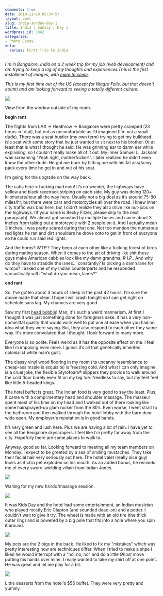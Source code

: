 ```yaml
---
comments: true
date: 2010-11-09 00:34:57
layout: post
slug: india-sunday-day-1
title: India | Sunday | Day 1
wordpress_id: 3842
categories:
- Photo Essay
meta:
  series: First Trip to India
---
```


_I'm in Bangalore, India on a 2 week trip for my job (web development) and am trying to keep a log of my thoughts and experiences.This is the first installment of images, with [more to come](http://ryanfitzer.com/tag/first-trip-to-india/)._

_This is my first time out of the US (except for Niagra Falls, but that doesn't count) and am looking forward to seeing a totally different culture._

![](http://ryanfitzer.com/main/wp-content/uploads/2010/11/2010-11-07-at-14-57-45.jpg)

View from the window outside of my room.

**begin rant**

The flights from LAX -> Heathrow -> Bangalore were pretty cramped (23 hours in total), but not as uncomfortable as I’d imagined (I'm not a small dude). There was a seat hustler (my own term) trying to get my bulkhead isle seat with some story that he just wanted to sit next to his brother. Or at least that is what I thought he said. He was grinning ear to damn ear while explaining, so I couldn’t really make all of it out. My inner Samuel L. Jackson was screaming “Yeah right, motherfucker!”. I later realized he didn’t even know the other dude. He got me back by hitting me with his fat ass/fanny pack every time he got in and out of his seat.

I’m going for the upgrade on the way back.

The cabs here = fucking mad men! It’s no wonder, the highways have yellow and black racetrack striping on each side. My guy was doing 120+ kilometers/hour all the way here. Usually not a big deal as it’s around 75-80 miles/hr, but there were cars and motorcycles all over the road. I knew inner city traffic was bad here, but I didn’t realize they also drive like nut-jobs on the highways. (If your name is Becky Fitzer, please skip to the next paragraph). We almost got smushed by multiple buses and came about 3 inches from taking out a motorcycle with 2 people on it. And I actually mean 3 inches. I was pretty scared during that one. Not too mention the numerous red lights he ran and dirt shoulders he drove onto to get in front of everyone so he could run said red lights.

And the horns? WTF!? They beep at each other like a fucking forest of birds during mating season. When it comes to the art of driving like shit these guys make American cabbies look like my damn grandma, _R.I.P._. And why do they have to straddle the lanes... constantly? Is picking a damn lane for wimps? I asked one of my Indian counterparts and he responded sarcastically with "what do you mean, lanes?".

**end rant**

So, I’ve gotten about 3 hours of sleep in the past 42 hours. I’m sure the above made that clear. I hope I will crash tonight so I can get right on schedule sans lag. My chances are very good.

Saw my first [head bobble](http://www.youtube.com/watch?v=eJ0SuD_ulVk)! Man, it's such a weird mannerism. At first I thought it was just something done for foreigners sake. It has a very non-committal quality that would work well to put one at ease when you had no idea what they were saying. But, they also respond to each other they same way. It's more convoluted that I thought. I look forward to many more.

Everyone is so polite. Feels weird as it has the opposite effect on me. I feel like I’m imposing even more. I guess it’s all that genetically inherited colonialist white man’s guilt.

The classy vinyl wood flooring in my room (its uncanny resemblance to cheap-ass maple is exquisite) is freezing cold. And what I can only imagine is a cruel joke, the flexible Styrofoam® slippers they provide to walk around the cold floor barely even fit on my big toe. Needless to say, but my feet feel like little 5-headed kings.

The hotel buffet is great. The Indian food is very good to say the least. Plus, it came with a complimentary head and shoulder massage. The masseur spent most of his time on my head and I walked out of there looking like some hairsprayed-up glam rocker from the 80’s. Even worse, I went strait to the bathroom and then walked through the hotel lobby with the barn door wide open. My employer's reputation is in good hands.

It’s very green and lush here. Plus we are having a lot of rain. I have yet to see all the Bengalore skyscrapers. I feel like I’m pretty far away from the city. Hopefully there are some places to walk to.

Anyway, good so far. Looking forward to meeting all my team members on Monday. I expect to be greeted by a sea of smiling mustaches. They take their facial hair very seriously out here. The hotel valet (really nice guy) looks as if chia pet exploded on his mouth. As an added bonus, he reminds me of every sword-wielding villain from Indian Jones.

![](http://ryanfitzer.com/main/wp-content/uploads/2010/11/2010-11-07-at-14-39-43.jpg)

Waiting for my new hairdo/massage session.

![](http://ryanfitzer.com/main/wp-content/uploads/2010/11/2010-11-07-at-14-33-55.jpg)

It was Kids Day and the hotel had some entertainment, an Indian musician who played mostly Eric Clapton (and sounded dead-on) and a potter. I couldn't wait to give it try. The wheel is made with an old tire (the thick outer ring) and is powered by a big pole that fits into a hole where you spin it around.

![](http://ryanfitzer.com/main/wp-content/uploads/2010/11/2010-11-07-at-14-34-05.jpg)

My pots are the 2 bigs in the back. He liked to fix my "mistakes" which was pretty interesting how are techniques differ. When I tried to make a shpe I liked he would interrupt with a "no, no, no" and do a little _Ghost_ move putting his hands over mine. I really wanted to take my shirt off at one point. He was great and let me play for a bit.

![](http://ryanfitzer.com/main/wp-content/uploads/2010/11/2010-11-07-at-13-58-32.jpg)

Little desserts from the hotel's $56 buffet. They were very pretty and yummy.
